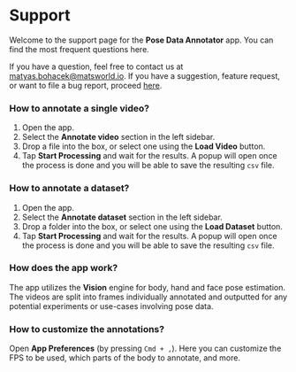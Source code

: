 # Support

Welcome to the support page for the **Pose Data Annotator** app. You can find the most frequent questions here. 

If you have a question, feel free to contact us at [matyas.bohacek@matsworld.io](mailto:matyas.bohacek@matsworld.io). If you have a suggestion, feature request, or want to file a bug report, proceed [here](https://github.com/thanhdolong/sign-language-recognition-trainer/issues/new/choose).

### How to annotate a single video?

1. Open the app.
2. Select the **Annotate video** section in the left sidebar.
3. Drop a file into the box, or select one using the **Load Video** button.
4. Tap **Start Processing** and wait for the results. A popup will open once the process is done and you will be able to save the resulting `csv` file.

### How to annotate a dataset?

1. Open the app.
2. Select the **Annotate dataset** section in the left sidebar.
3. Drop a folder into the box, or select one using the **Load Dataset** button.
4. Tap **Start Processing** and wait for the results. A popup will open once the process is done and you will be able to save the resulting `csv` file.

### How does the app work?

The app utilizes the **Vision** engine for body, hand and face pose estimation. The videos are split into frames individually annotated and outputted for any potential experiments or use-cases involving pose data.

### How to customize the annotations?

Open **App Preferences** (by pressing `Cmd + ,`). Here you can customize the FPS to be used, which parts of the body to annotate, and more.
